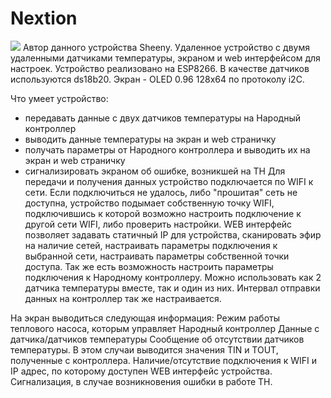 # Nextion
<img src="https://github.com/pav2000/ControlHeatPump/blob/master/WiFiSensor/Screen/01.jpg"/>
Автор данного устройства Sheeny.
Удаленное устройство с двумя удаленными датчиками температуры, экраном и web интерфейсом для настроек.
Устройство реализовано на ESP8266. В качестве датчиков используются ds18b20. Экран - OLED 0.96 128x64 по протоколу i2C.

Что умеет устройство:
 - передавать данные с двух датчиков температуры на Народный контроллер
 - выводить данные температуры на экран и web страничку
 - получать параметры от Народного контроллера и выводить их на экран и web страничку
 - сигнализировать экраном об ошибке, возникшей на ТН
Для передачи и получения данных устройство подключается по WIFI к сети.
Если подключиться не удалось, либо "прошитая" сеть не доступна, устройство подымает собственную точку WIFI, подключившись к которой возможно настроить подключение к другой сети WIFI, либо проверить настройки.
WEB интерфейс позволяет задавать статичный IP для устройства, сканировать эфир на наличие сетей, настраивать параметры подключения к выбранной сети, настраивать параметры собственной точки доступа.
Так же есть возможность настроить параметры подключения к Народному контроллеру.
Можно использовать как 2 датчика температуры вместе, так и один из них. Интервал отправки данных на контроллер так же настраивается.

На экран выводиться следующая информация:
Режим работы теплового насоса, которым управляет Народный контроллер
Данные с датчика/датчиков температуры
Сообщение об отсутствии датчиков температуры. В этом случаи выводится значения TIN и TOUT, полученные с контроллера.
Наличие/отсутствие подключения к WIFI и IP адрес, по которому доступен WEB интерфейс устройства.
Сигнализация, в случае возникновения ошибки в работе ТН.





